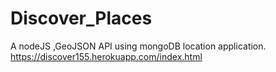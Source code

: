 # Discover_Places
A nodeJS ,GeoJSON API using mongoDB location application.
https://discover155.herokuapp.com/index.html
